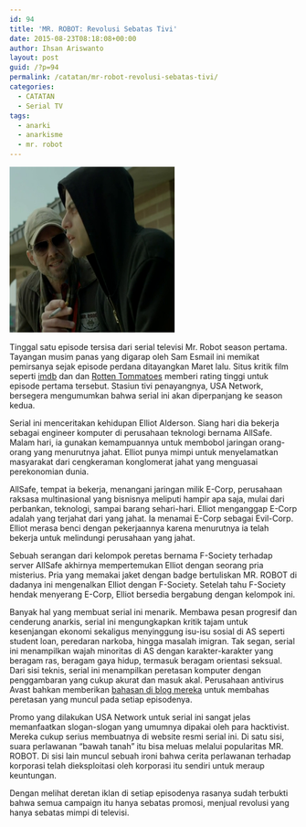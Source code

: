 ```yaml
---
id: 94
title: 'MR. ROBOT: Revolusi Sebatas Tivi'
date: 2015-08-23T08:18:08+00:00
author: Ihsan Ariswanto
layout: post
guid: /?p=94
permalink: /catatan/mr-robot-revolusi-sebatas-tivi/
categories:
  - CATATAN
  - Serial TV
tags:
  - anarki
  - anarkisme
  - mr. robot
---
```

<img class="aligncenter" src="/wp-content/uploads/2015/08/robot.png" alt="" width="289" height="290" />

Tinggal satu episode tersisa dari serial televisi Mr. Robot season pertama. Tayangan musim panas yang digarap oleh Sam Esmail ini memikat pemirsanya sejak episode perdana ditayangkan Maret lalu. Situs kritik film seperti <a href="http://www.imdb.com/title/tt4158110/" target="_blank">imdb</a> dan dan <a href="http://www.rottentomatoes.com/tv/mr-robot/s01/" target="_blank">Rotten Tommatoes</a> memberi rating tinggi untuk episode pertama tersebut. Stasiun tivi penayangnya, USA Network, bersegera mengumumkan bahwa serial ini akan diperpanjang ke season kedua.<!--more-->

Serial ini menceritakan kehidupan Elliot Alderson. Siang hari dia bekerja sebagai engineer komputer di perusahaan teknologi bernama AllSafe. Malam hari, ia gunakan kemampuannya untuk membobol jaringan orang-orang yang menurutnya jahat. Elliot punya mimpi untuk menyelamatkan masyarakat dari cengkeraman konglomerat jahat yang menguasai perekonomian dunia.

AllSafe, tempat ia bekerja, menangani jaringan milik E-Corp, perusahaan raksasa multinasional yang bisnisnya meliputi hampir apa saja, mulai dari perbankan, teknologi, sampai barang sehari-hari. Elliot menganggap E-Corp adalah yang terjahat dari yang jahat. Ia menamai E-Corp sebagai Evil-Corp. Elliot merasa benci dengan pekerjaannya karena menurutnya ia telah bekerja untuk melindungi perusahaan yang jahat.

Sebuah serangan dari kelompok peretas bernama F-Society terhadap server AllSafe akhirnya mempertemukan Elliot dengan seorang pria misterius. Pria yang memakai jaket dengan badge bertuliskan MR. ROBOT di dadanya ini mengenalkan Elliot dengan F-Society. Setelah tahu F-Society hendak menyerang E-Corp, Elliot bersedia bergabung dengan kelompok ini.

Banyak hal yang membuat serial ini menarik. Membawa pesan progresif dan cenderung anarkis, serial ini mengungkapkan kritik tajam untuk kesenjangan ekonomi sekaligus menyinggung isu-isu sosial di AS seperti student loan, peredaran narkoba, hingga masalah imigran. Tak segan, serial ini menampilkan wajah minoritas di AS dengan karakter-karakter yang beragam ras, beragam gaya hidup, termasuk beragam orientasi seksual. Dari sisi teknis, serial ini menampilkan peretasan komputer dengan penggambaran yang cukup akurat dan masuk akal. Perusahaan antivirus Avast bahkan memberikan <a href="https://blog.avast.com/tag/mr-robot/" target="_blank">bahasan di blog mereka</a> untuk membahas peretasan yang muncul pada setiap episodenya.

Promo yang dilakukan USA Network untuk serial ini sangat jelas memanfaatkan slogan-slogan yang umumnya dipakai oleh para hacktivist. Mereka cukup serius membuatnya di website resmi serial ini. Di satu sisi, suara perlawanan “bawah tanah” itu bisa meluas melalui popularitas MR. ROBOT. Di sisi lain muncul sebuah ironi bahwa cerita perlawanan terhadap korporasi telah dieksploitasi oleh korporasi itu sendiri untuk meraup keuntungan.

Dengan melihat deretan iklan di setiap episodenya rasanya sudah terbukti bahwa semua campaign itu hanya sebatas promosi, menjual revolusi yang hanya sebatas mimpi di televisi.